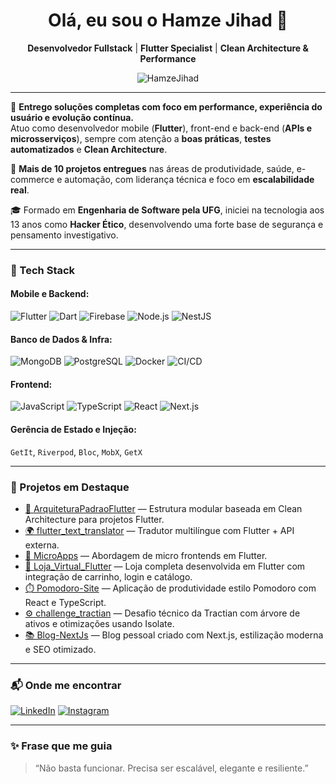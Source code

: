 <h1 align="center">Olá, eu sou o Hamze Jihad 👋</h1>

<p align="center">
  <strong>Desenvolvedor Fullstack</strong> | <strong>Flutter Specialist</strong> | <strong>Clean Architecture & Performance</strong>
</p>

<p align="center">
  <img src="https://komarev.com/ghpvc/?username=HamzeJihad&label=Profile%20views&color=0e75b6&style=flat" alt="HamzeJihad" />
</p>

---

🚀 **Entrego soluções completas com foco em performance, experiência do usuário e evolução contínua.**  
Atuo como desenvolvedor mobile (**Flutter**), front-end e back-end (**APIs e microsserviços**), sempre com atenção a **boas práticas**, **testes automatizados** e **Clean Architecture**.

💼 **Mais de 10 projetos entregues** nas áreas de produtividade, saúde, e-commerce e automação, com liderança técnica e foco em **escalabilidade real**.

🎓 Formado em **Engenharia de Software pela UFG**, iniciei na tecnologia aos 13 anos como **Hacker Ético**, desenvolvendo uma forte base de segurança e pensamento investigativo.

---

### 🧰 Tech Stack

#### Mobile e Backend:
![Flutter](https://img.shields.io/badge/Flutter-02569B?style=flat&logo=flutter&logoColor=white)
![Dart](https://img.shields.io/badge/Dart-0175C2?style=flat&logo=dart&logoColor=white)
![Firebase](https://img.shields.io/badge/Firebase-ffca28?style=flat&logo=firebase&logoColor=black)
![Node.js](https://img.shields.io/badge/Node.js-339933?style=flat&logo=node.js&logoColor=white)
![NestJS](https://img.shields.io/badge/NestJS-E0234E?style=flat&logo=nestjs&logoColor=white)

#### Banco de Dados & Infra:
![MongoDB](https://img.shields.io/badge/MongoDB-4EA94B?style=flat&logo=mongodb&logoColor=white)
![PostgreSQL](https://img.shields.io/badge/PostgreSQL-316192?style=flat&logo=postgresql&logoColor=white)
![Docker](https://img.shields.io/badge/Docker-2496ED?style=flat&logo=docker&logoColor=white)
![CI/CD](https://img.shields.io/badge/CI%2FCD-AEC2D3?style=flat&logo=githubactions&logoColor=white)

#### Frontend:
![JavaScript](https://img.shields.io/badge/JavaScript-F7DF1E?style=flat&logo=javascript&logoColor=black)
![TypeScript](https://img.shields.io/badge/TypeScript-007ACC?style=flat&logo=typescript&logoColor=white)
![React](https://img.shields.io/badge/React-61DAFB?style=flat&logo=react&logoColor=black)
![Next.js](https://img.shields.io/badge/Next.js-000000?style=flat&logo=nextdotjs&logoColor=white)

#### Gerência de Estado e Injeção:
`GetIt`, `Riverpod`, `Bloc`, `MobX`, `GetX`

---

### 📌 Projetos em Destaque

- [🔧 ArquiteturaPadraoFlutter](https://github.com/HamzeJihad/ArquiteturaPadraoFlutter) — Estrutura modular baseada em Clean Architecture para projetos Flutter.
- [🌍 flutter_text_translator](https://github.com/HamzeJihad/flutter_text_translator) — Tradutor multilíngue com Flutter + API externa.
- [🧱 MicroApps](https://github.com/HamzeJihad/MicroApps) — Abordagem de micro frontends em Flutter.
- [🛒 Loja_Virtual_Flutter](https://github.com/HamzeJihad/Loja_Virtual_Flutter) — Loja completa desenvolvida em Flutter com integração de carrinho, login e catálogo.
- [⏱️ Pomodoro-Site](https://github.com/HamzeJihad/Pomodoro-Site) — Aplicação de produtividade estilo Pomodoro com React e TypeScript.
- [⚙️ challenge_tractian](https://github.com/HamzeJihad/challenge_tractian) — Desafio técnico da Tractian com árvore de ativos e otimizações usando Isolate.
- [📚 Blog-NextJs](https://github.com/HamzeJihad/Blog-NextJs) — Blog pessoal criado com Next.js, estilização moderna e SEO otimizado.

---

### 📬 Onde me encontrar

[![LinkedIn](https://img.shields.io/badge/-LinkedIn-0077B5?style=flat&logo=linkedin&logoColor=white)](https://www.linkedin.com/in/hamzejihad)
[![Instagram](https://img.shields.io/badge/-Instagram-E4405F?style=flat&logo=instagram&logoColor=white)](https://instagram.com/hamzejihad19)

---

### ✨ Frase que me guia
> “Não basta funcionar. Precisa ser escalável, elegante e resiliente.”
